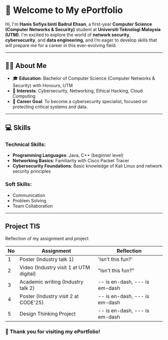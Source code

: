 # 🌟 Welcome to My ePortfolio  

Hi, I'm **Hanis Sofiya binti Badrul Ehsan**, a first-year **Computer Science (Computer Networks & Security)** student at **Universiti Teknologi Malaysia (UTM)**. I'm excited to explore the world of **network security**, **cybersecurity**, and **data engineering**, and I’m eager to develop skills that will prepare me for a career in this ever-evolving field.

---

## 🧑‍🎓 About Me  
- 🎓 **Education**: Bachelor of Computer Science (Computer Networks & Security) with Honours, UTM  
- 🌱 **Interests**: Cybersecurity, Networking, Ethical Hacking, Cloud Computing  
- 🎯 **Career Goal**: To become a cybersecurity specialist, focused on protecting critical systems and data.  

---

## 💻 Skills  
### **Technical Skills:**  
- **Programming Languages**: Java, C++ (beginner level)  
- **Networking Basics**: Familiarity with Cisco Packet Tracer  
- **Cybersecurity Foundations**: Basic knowledge of Kali Linux and network security principles  

### **Soft Skills:**  
- Communication  
- Problem Solving  
- Team Collaboration  

---

## Project TIS

Reflection of my assignment and project

|   No    |Assignment                     |Reflection                   |
|-------- |-------------------------------|-----------------------------|
|     1   |Poster (Industry talk 1)        |'Isn't this fun?'            |
|     2   |Video (Industry visit 1 at UTM digital)            |"Isn't this fun?"            |
|     3   |Academic writing (Industry talk 2)|-- is en-dash, --- is em-dash|
|     4   |Poster (Industry visit 2 at CODE'25)|-- is en-dash, --- is em-dash|
|     5   |Design Thinking Project|-- is en-dash, --- is em-dash|

### 🌟 Thank you for visiting my ePortfolio!  
